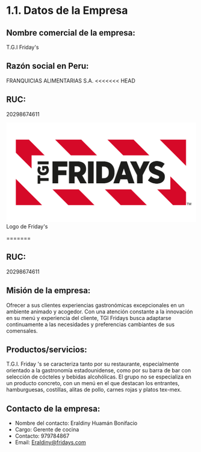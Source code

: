 # 1.1. Datos de la Empresa
## Nombre comercial de la empresa:
T.G.I Friday's
## Razón social en Peru:
FRANQUICIAS ALIMENTARIAS S.A.
<<<<<<< HEAD

## RUC:
20298674611

![Logo de Friday's](logo.png)
Logo de Friday's

=======
## RUC:
20298674611
## Misión de la empresa:
Ofrecer a sus clientes experiencias gastronómicas excepcionales en un ambiente animado y
acogedor. Con una atención constante a la innovación en su menú y experiencia del cliente,
TGI Fridays busca adaptarse continuamente a las necesidades y preferencias cambiantes de sus
comensales.


## Productos/servicios:

T.G.I. Friday 's se caracteriza tanto por su restaurante, especialmente orientado a la gastronomía estadounidense, como por su barra de bar con selección de cócteles y bebidas alcohólicas. El grupo no se especializa en un producto concreto, con un menú en el que destacan los entrantes, hamburguesas, costillas, alitas de pollo, carnes rojas y platos tex-mex.

## Contacto de la empresa:
- Nombre del contacto: Eraldiny Huamán Bonifacio
- Cargo: Gerente de cocina
- Contacto: 979784867
- Email: Eraldiny@fridays.com
